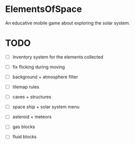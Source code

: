 # ElementsOfSpace

An educative mobile game about exploring the solar system.

# TODO

- [ ] Inventory system for the elements collected
- [ ] fix flicking during moving
- [ ] background + atmosphere filter
- [ ] tilemap rules
- [ ] caves + structures
- [ ] space ship  + solar system menu
- [ ] asteroid + meteors
- [ ] gas blocks
- [ ] fluid blocks
  
